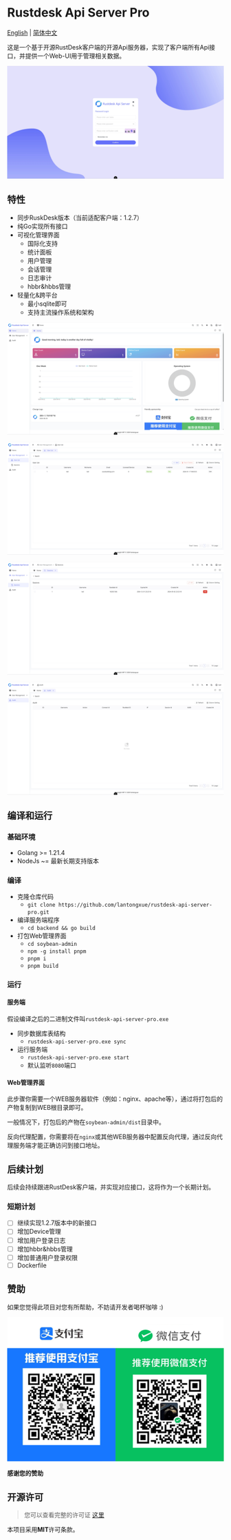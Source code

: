 Rustdesk Api Server Pro
============
[English](https://github.com/rustdesk/rustdesk) | [简体中文](https://github.com/lantongxue/rustdesk-api-server-pro/blob/master/README_CN.md)

这是一个基于开源RustDesk客户端的开源Api服务器，实现了客户端所有Api接口，并提供一个Web-UI用于管理相关数据。

![Preview](./img/login.png)

## 特性
- 同步RuskDesk版本（当前适配客户端：1.2.7）
- 纯Go实现所有接口
- 可视化管理界面
    - 国际化支持
    - 统计面板
    - 用户管理
    - 会话管理
    - 日志审计
    - hbbr&hbbs管理
- 轻量化&跨平台
    - 最小sqlite即可
    - 支持主流操作系统和架构

![Dashboard](./img/dashboard.png)

![Users](./img/users.png)

![Sessions](./img/sessions.png)

![Audit](./img/audit.png)

## 编译和运行
### 基础环境
- Golang >= 1.21.4
- NodeJs ~= 最新长期支持版本

### 编译
- 克隆仓库代码
    - `git clone https://github.com/lantongxue/rustdesk-api-server-pro.git`
- 编译服务端程序
    - `cd backend && go build`
- 打包Web管理界面
    - `cd soybean-admin`
    - `npm -g install pnpm`
    - `pnpm i`
    - `pnpm build`

### 运行

#### 服务端
假设编译之后的二进制文件叫`rustdesk-api-server-pro.exe`
- 同步数据库表结构
    - `rustdesk-api-server-pro.exe sync`
- 运行服务端
    - `rustdesk-api-server-pro.exe start`
    - 默认监听`8080`端口

#### Web管理界面
此步骤你需要一个WEB服务器软件（例如：nginx、apache等），通过将打包后的产物复制到WEB根目录即可。

一般情况下，打包后的产物在`soybean-admin/dist`目录中。

反向代理配置，你需要将在`nginx`或其他WEB服务器中配置反向代理，通过反向代理服务端才能正确访问到接口地址。

## 后续计划
后续会持续跟进RustDesk客户端，并实现对应接口，这将作为一个长期计划。
### 短期计划
- [ ] 继续实现1.2.7版本中的新接口
- [ ] 增加Device管理
- [ ] 增加用户登录日志
- [ ] 增加hbbr&hbbs管理
- [ ] 增加普通用户登录权限
- [ ] Dockerfile

## 赞助

如果您觉得此项目对您有所帮助，不妨请开发者喝杯咖啡 :)

<img src="./soybean-admin/src/assets/imgs/sponsorships.png" />

**感谢您的赞助**

## 开源许可
>您可以查看完整的许可证 [这里](https://github.com/lantongxue/rustdesk-api-server-pro/blob/master/LICENSE)

本项目采用**MIT**许可条款。
